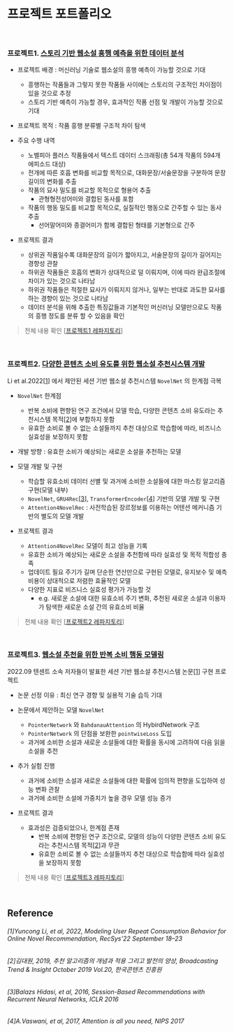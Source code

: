 </br>

# 프로젝트 포트폴리오
</br>

### 프로젝트1. [스토리 기반 웹소설 흥행 예측을 위한 데이터 분석](https://github.com/namdo18/EDA4NovelHitPrediction)

- 프로젝트 배경 : 머신러닝 기술로 웹소설의 흥행 예측이 가능할 것으로 기대
  - 흥행하는 작품들과 그렇지 못한 작품들 사이에는 스토리의 구조적인 차이점이 있을 것으로 추정
  - 스토리 기반 예측이 가능할 경우, 효과적인 작품 선점 및 개발이 가능할 것으로 기대
  
- 프로젝트 목적 : 작품 흥행 분류별 구조적 차이 탐색

- 주요 수행 내역
  - 노벨피아 플러스 작품들에서 텍스트 데이터 스크래핑(총 54개 작품의 594개 에피소드 대상)
  - 전개에 따른 호흡 변화를 비교할 목적으로, 대화문장/서술문장을 구분하여 문장 길이의 변화를 추출
  - 작품의 묘사 밀도를 비교할 목적으로 형용어 추출
    - 관형형전성어미와 결합된 동사를 포함
  - 작품의 행동 밀도를 비교할 목적으로, 실질적인 행동으로 간주할 수 있는 동사 추출
    - 선어말어미와 종결어미가 함께 결합된 형태를 기본형으로 간주
  
- 프로젝트 결과
  - 상위권 작품일수록 대화문장의 길이가 짧아지고, 서술문장의 길이가 길어지는 경향성 관찰
  - 하위권 작품들은 호흡의 변화가 상대적으로 덜 이뤄지며, 이에 따라 완급조절에 차이가 있는 것으로 나타남
  - 하위권 작품들은 적절한 묘사가 이뤄지지 않거나, 일부는 반대로 과도한 묘사를 하는 경향이 있는 것으로 나타남
  - 데이터 분석을 위해 추출한 특징값들과 기본적인 머신러닝 모델만으로도 작품의 흥행 정도를 분류 할 수 있음을 확인

> 전체 내용 확인 [[프로젝트1 레파지토리](https://github.com/namdo18/EDA4NovelHitPrediction)]
  
</br>  

### 프로젝트2. [다양한 콘텐츠 소비 유도를 위한 웹소설 추천시스템 개발](https://github.com/namdo18/Attention4NovelRec)

Li et al.2022[[1](#reference)] 에서 제안된 세션 기반 웹소설 추천시스템 `NovelNet` 의 한계점 극복
- `NovelNet` 한계점
  - 반복 소비에 편향된 연구 조건에서 모델 학습, 다양한 콘텐츠 소비 유도라는 추천시스템 목적[[2](#reference)]에 부합하지 못함
  - 유효한 소비로 볼 수 없는 소설들까지 추천 대상으로 학습함에 따라, 비즈니스 실효성을 보장하지 못함
  
- 개발 방향 : 유효한 소비가 예상되는 새로운 소설을 추천하는 모델

- 모델 개발 및 구현
  - 학습할 유효소비 데이터 선별 및 과거에 소비한 소설들에 대한 마스킹 알고리즘 구현(모델 내부) 
  - `NovelNet`, `GRU4Rec`[[3](#reference)], `TransformerEncoder`[[4](#reference)] 기반의 모델 개발 및 구현
  - `Attention4NovelRec` : 사전학습된 장르정보를 이용하는 어텐션 메커니즘 기반의 별도의 모델 개발
  
- 프로젝트 결과
  - `Attention4NovelRec` 모델이 최고 성능을 기록
  - 유효한 소비가 예상되는 새로운 소설을 추천함에 따라 실효성 및 목적 적합성 충족
  - 업데이트 필요 주기가 길며 단순한 연산만으로 구현된 모델로, 유지보수 및 예측 비용이 상대적으로 저렴한 효율적인 모델
  - 다양한 지표로 비즈니스 실효성 평가가 가능할 것 
    - e.g. 새로운 소설에 대한 유효소비 주기 변화, 추천된 새로운 소설과 이용자가 탐색한 새로운 소설 간의 유효소비 비율
    
> 전체 내용 확인 [[프로젝트2 레파지토리](https://github.com/namdo18/Attention4NovelRec)]    

</br>

### 프로젝트3. [웹소설 추천을 위한 반복 소비 행동 모델링](https://github.com/namdo18/NovelNet)

2022.09 텐센트 소속 저자들이 발표한 세션 기반 웹소설 추천시스템 논문[[1](#reference)] 구현 프로젝트
- 논문 선정 이유 : 최신 연구 경향 및 실용적 기술 습득 기대

- 논문에서 제안하는 모델 `NovelNet`
  - `PointerNetwork` 와 `BahdanauAttention` 의 HybirdNetwork 구조
  - `PointerNetwork` 의 단점을 보완한 `pointwiseLoss` 도입
  - 과거에 소비한 소설과 새로운 소설들에 대한 확률을 동시에 고려하여 다음 읽을 소설을 추천
  
- 추가 실험 진행
  - 과거에 소비한 소설과 새로운 소설들에 대한 확률에 임의적 편향을 도입하여 성능 변화 관찰
  - 과거에 소비한 소설에 가중치가 높을 경우 모델 성능 증가
  
- 프로젝트 결과
  - 효과성은 검증되었으나, 한계점 존재
    - 반복 소비에 편향된 연구 조건으로, 모델의 성능이 다양한 콘텐츠 소비 유도라는 추천시스템 목적[[2](#reference)]과 무관
    - 유효한 소비로 볼 수 없는 소설들까지 추천 대상으로 학습함에 따라 실효성을 보장하지 못함
    
> 전체 내용 확인 [[프로젝트3 레파지토리](https://github.com/namdo18/NovelNet)]    

</br>

## Reference
###### [1]Yuncong Li, et al, 2022, Modeling User Repeat Consumption Behavior for Online Novel Recommendation, RecSys’22 September 18–23
###### [2]김대원, 2019, 추천 알고리즘의 개념과 적용 그리고 발전의 양상, Broadcasting Trend & Insight October 2019 Vol.20, 한국콘텐츠 진흥원
###### [3]Balazs Hidasi, et al, 2016, Session-Based Recommendations with Recurrent Neural Networks, ICLR 2016
###### [4]A.Vaswani, et al, 2017, Attention is all you need, NIPS 2017


